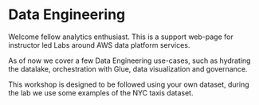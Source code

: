 # Data Engineering #

Welcome fellow analytics enthusiast. This is a support web-page for instructor
led Labs around AWS data platform services.

As of now we cover a few Data Engineering use-cases, such as hydrating the
datalake, orchestration with Glue, data visualization and governance.

This workshop is designed to be followed using your own dataset, during the lab we use some examples of the NYC taxis dataset.
